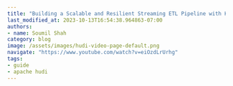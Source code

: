 ```yaml
---
title: "Building a Scalable and Resilient Streaming ETL Pipeline with Hudi's Incremental Processing #1"
last_modified_at: 2023-10-13T16:54:38.964863-07:00
authors:
- name: Soumil Shah
category: blog
image: /assets/images/hudi-video-page-default.png
navigate: "https://www.youtube.com/watch?v=eiOzdLrUrhg"
tags:
- guide
- apache hudi
---
```


